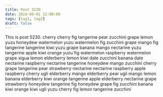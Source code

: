```yaml
---
title: Post 5230
date: 2024-09-01 12:00:00
tags: [tag1, tag2]
draft: false
---
```

This is post 5230.
cherry
cherry
fig
tangerine
pear
zucchini
grape
lemon
yuzu
honeydew
watermelon
yuzu
watermelon
fig
zucchini
grape
mango
fig
tangerine
tangerine
kiwi
yuzu
grape
banana
mango
nectarine
yuzu
tangerine
apple
kiwi
orange
yuzu
fig
watermelon
raspberry
watermelon
grape
xigua
lemon
elderberry
lemon
kiwi
date
zucchini
banana
date
nectarine
raspberry
nectarine
tangerine
honeydew
mango
zucchini
cherry
grape
tangerine
pear
strawberry
nectarine
nectarine
raspberry
apple
raspberry
cherry
ugli
elderberry
mango
elderberry
pear
ugli
mango
lemon
banana
elderberry
kiwi
orange
tangerine
apple
elderberry
nectarine
grape
strawberry
honeydew
tangerine
fig
honeydew
grape
fig
zucchini
banana
kiwi
orange
kiwi
ugli
yuzu
cherry
fig
lemon
tangerine
zucchini
